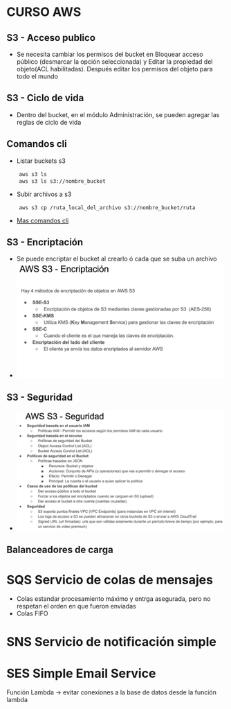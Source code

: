 
# CURSO AWS

## S3 - Acceso publico
 - Se necesita cambiar los permisos del bucket en Bloquear acceso público (desmarcar la opción seleccionada) y Editar la propiedad del objeto(ACL habilitadas). Después editar los permisos del objeto para todo el mundo 

## S3 - Ciclo de vida
- Dentro del bucket, en el módulo Administración, se pueden agregar las reglas de ciclo de vida


## Comandos cli
- Listar buckets s3
```
    aws s3 ls
    aws s3 ls s3://nombre_bucket
```
- Subir archivos a s3
```
    aws s3 cp /ruta_local_del_archivo s3://nombre_bucket/ruta
```
- [Mas comandos cli](https://aws.amazon.com/es/cli/)

## S3 - Encriptación
- Se puede encriptar el bucket al crearlo ó cada que se suba un archivo
- ![Imagen Encriptación](./encriptacion.png)

## S3 - Seguridad
- ![Imagen Encriptación](./seguridad.png)

## Balanceadores de carga

# SQS Servicio de colas de mensajes
- Colas estandar procesamiento máximo y entrga asegurada, pero no respetan el orden en que fueron enviadas
- Colas FIFO


# SNS Servicio de notificación simple

# SES Simple Email Service

Función Lambda -> evitar conexiones a la base de datos desde la función lambda
